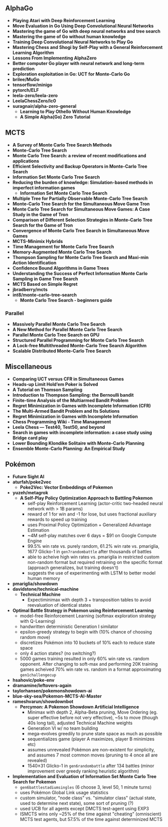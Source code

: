 ## AlphaGo

- **Playing Atari with Deep Reinforcement Learning**
- **Move Evaluation in Go Using Deep Convolutional Neural Networks**
- **Mastering the game of Go with deep neural networks and tree search**
- **Mastering the game of Go without human knowledge**
- **Training Deep Convolutional Neural Networks to Play Go**
- **Mastering Chess and Shogi by Self-Play with a General Reinforcement Learning Algorithm**
- **Lessons From Implementing AlphaZero**
- **Better computer Go player with neural network and long-term prediction**
- **Exploration exploitation in Go: UCT for Monte-Carlo Go**
- **brilee/MuGo**
- **tensorflow/minigo**
- **pytorch/ELF**
- **leela-zero/leela-zero**
- **LeelaChessZero/lc0**
- **suragnair/alpha-zero-general**
  - **Learning to Play Othello Without Human Knowledge**
  - **A Simple Alpha(Go) Zero Tutorial**

## MCTS

- **A Survey of Monte Carlo Tree Search Methods**
- **Monte-Carlo Tree Search**
- **Monte Carlo Tree Search: a review of recent modifications and applications**
- **Efficient Selectivity and Backup Operators in Monte-Carlo Tree Search**
- **Information Set Monte Carlo Tree Search**
- **Reducing the burden of knowledge: Simulation-based methods in imperfect information games**
  - **Information Set Monte Carlo Tree Search**
- **Multiple Tree for Partially Observable Monte-Carlo Tree Search**
- **Monte-Carlo Tree Search for the Simultaneous Move Game Tron**
- **Monte Carlo Tree Search for Simultaneous Move Games: A Case Study in the Game of Tron**
- **Comparison of Different Selection Strategies in Monte-Carlo Tree Search for the Game of Tron**
- **Convergence of Monte Carlo Tree Search in Simultaneous Move Games**
- **MCTS-Minimix Hybrids**
- **Time Management for Monte Carlo Tree Search**
- **Memory-Augmented Monte Carlo Tree Search**
- **Thompson Sampling for Monte Carlo Tree Search and Maxi-min Action Identification**
- **Confidence Bound Algorithms in Game Trees**
- **Understanding the Success of Perfect Information Monte Carlo Sampling in Game Tree Search**
- **MCTS Based on Simple Regret**
- **jbradberry/mcts**
- **int8/monte-carlo-tree-search**
  - **Monte Carlo Tree Search - beginners guide**

### Parallel

- **Massively Parallel Monte Carlo Tree Search**
- **A New Method for Parallel Monte Carlo Tree Search**
- **Parallel Monte Carlo Tree Search on GPU**
- **Structured Parallel Programming for Monte Carlo Tree Search**
- **A Lock-free Multithreaded Monte-Carlo Tree Search Algorithm**
- **Scalable Distributed Monte-Carlo Tree Search**

## Miscellaneous

- **Comparing UCT versus CFR in Simultaneous Games**
- **Heads-up Limit Hold’em Poker is Solved**
- **A Tutorial on Thomson Sampling**
- **Introduction to Thompson Sampling: the Bernoulli bandit**
- **Finite-time Analysis of the Multiarmed Bandit Problem**
- **Regret Minimization in Games with Incomplete Information (CFR)**
- **The Multi-Armed Bandit Problem and Its Solutions**
- **Regret Minimization in Games with Incomplete Information**
- **Chess Programming Wiki - Time Management**
- **Leela Chess — Test40, Test50, and beyond**
- **Search in games with incomplete information: a case study using Bridge card play**
- **Lower Bounding Klondike Solitaire with Monte-Carlo Planning**
- **Ensemble Monte-Carlo Planning: An Empirical Study**

## Pokémon

- **Future Sight AI**
- **aturfah/poke2vec**
  - **Poke2Vec: Vector Embeddings of Pokemon**
- **yuzeh/metagrok**
  - **A Self-Play Policy Optimization Approach to Battling Pokemon**
    - self-play Reinforcement Learning (actor-critic two-headed neural network with > 1B params)
    - reward of 1 for win and -1 for lose, but uses fractional auxiliary rewards to speed up
      training
    - uses Proximal Policy Optimization + Generalized Advantage Estimation
    - ~4M self-play matches over 6 days = $91 on Google Compute Engine
    - 99.5% win rate vs. purely random, 61.2% win rate vs. pmariglia, 1677 Glicko-1 in
      `gen7randombattle` after thousands of battles
    - able to acheive high win rates vs. pmariglia in restricted custom non-random format but
      required retraining on the specific format (approach generalizes, but training doesn't)
    - suggests the use of experimenting with LSTM to better model human memory
- **pmariglia/showdown**
- **davidstone/technical-machine**
  - **Technical Machine**
    - Expectiminimax with depth 3 + transposition tables to avoid reevaluation of identical states
- **Optimal Battle Strategy in Pokemon using Reinforcement Learning**
  - model-free Reinforcement Learning (softmax exploration strategy with Q-Learning)
  - handwritten deterministic Generation I similator
  - epsilon-greedy strategy to begin with (10% chance of choosing random move)
  - discretizes Pokémon into 10 buckets of 10% each to reduce state space
  - only 4 action states? (no switching?)
  - 5000 games training resulted in only 60% win rate vs. random opponent. After changing to
    soft-max and performing 20K training games acheived 70% win rate vs. random in a format
    approximating `gen1challengecup`
- **hsahovic/poke-env**
- **dramamine/leftovers-again**
- **taylorhansen/pokemonshowdown-ai**
- **blue-sky-sea/Pokemon-MCTS-AI-Master**
- **rameshvarun/showdownbot**
  - **Percymon: A Pokemon Showdown Artificial Intelligence**
    - Minimax with depth 2, Alpha-Beta pruning, Move Ordering (eg. super effective before not very
      effective), ~5s to move (though 40s long tail), adjusted Technical Machine weights
    - Generation VI w/ no team building
    - mega-evolves greedily to prune state space as much as possible
    - sequentializes game (player A maximizes, player B minimizes etc)
    - assumes unrevealed Pokémon are non-existent for simplicity, and assumes 7 most common moves
      (pruning to 4 once all are revealed)
    - 1540±31 Glicko-1 in `gen6randombattle` after 134 battles (minor improvement over greedy
      ranking heuristic algorithm)
- **Implementation and Evaluation of Information Set Monte Carlo Tree Search for Pokemon**
  - `gen6battlestadiumsingles` (6 choose 3, level 50, 1 minute turns)
  - uses Pokémon Global Link usage statistics
  - custom simulator, "node class" vs. "simulator class" (actual state, used to determine next
    state), some sort of pruning (?)
  - used UCB for all agents except DMCTS test-agent using EXP3
  - ISMCTS wins only ~25% of the time against "cheating" (omniscient) MCTS test agents, but 57.5% of
    the time against determinized MCTS
